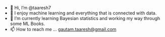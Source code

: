 - 👋 Hi, I’m @taaresh7
- 👀 I enjoy machine learning and everything that is connected with data.
- 🌱 I’m currently learning Bayesian statistics and working my way through some ML Books. 
- 📫 How to reach me ... gautam.taaresh@gmail.com

<!---
taaresh7/taaresh7 is a ✨ special ✨ repository because its `README.md` (this file) appears on your GitHub profile.
You can click the Preview link to take a look at your changes.
--->
